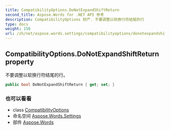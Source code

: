 ```yaml
---
title: CompatibilityOptions.DoNotExpandShiftReturn
second_title: Aspose.Words for .NET API 参考
description: CompatibilityOptions 财产. 不要调整以软换行符结尾的行
type: docs
weight: 150
url: /zh/net/aspose.words.settings/compatibilityoptions/donotexpandshiftreturn/
---
```

## CompatibilityOptions.DoNotExpandShiftReturn property

不要调整以软换行符结尾的行。

```csharp
public bool DoNotExpandShiftReturn { get; set; }
```

### 也可以看看

* class [CompatibilityOptions](../)
* 命名空间 [Aspose.Words.Settings](../../compatibilityoptions/)
* 部件 [Aspose.Words](../../../)


